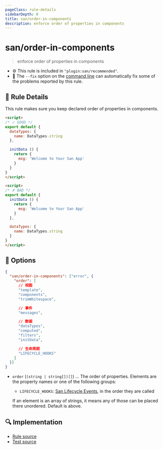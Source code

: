 ```yaml
---
pageClass: rule-details
sidebarDepth: 0
title: san/order-in-components
description: enforce order of properties in components
---
```

# san/order-in-components
> enforce order of properties in components

- :gear: This rule is included in `"plugin:san/recommended"`.
- :wrench: The `--fix` option on the [command line](https://eslint.org/docs/user-guide/command-line-interface#fixing-problems) can automatically fix some of the problems reported by this rule.

## :book: Rule Details

This rule makes sure you keep declared order of properties in components.

<eslint-code-block fix :rules="{'san/order-in-components': ['error']}">

```html
<script>
/* ✓ GOOD */
export default {
  dataTypes: {
    name: DataTypes.string
  },

  initData () {
    return {
      msg: 'Welcome to Your San App'
    }
  }
}
</script>
```

</eslint-code-block>

<eslint-code-block fix :rules="{'san/order-in-components': ['error']}">

```html
<script>
/* ✗ BAD */
export default {
  initData () {
    return {
      msg: 'Welcome to Your San App'
    }
  },

  dataTypes: {
    name: DataTypes.string
  }
}
</script>
```

</eslint-code-block>

## :wrench: Options

```json
{
  "san/order-in-components": ["error", {
    "order": [
      // 视图
      "template",
      "components",
      "trimWhitespace",

      // 事件
      "messages",

      // 数据
      "dataTypes",
      "computed",
      "filters",
      "initData",

      // 生命周期
      "LIFECYCLE_HOOKS"
    ]
  }]
}
```

- `order` (`(string | string[])[]`) ... The order of properties. Elements are the property names or one of the following groups:

  - `LIFECYCLE_HOOKS`: [San Lifecycle Events](https://baidu.github.io/san/tutorial/component/#%E7%94%9F%E5%91%BD%E5%91%A8%E6%9C%9F), in the order they are called

  If an element is an array of strings, it means any of those can be placed there unordered. Default is above.

## :mag: Implementation

- [Rule source](https://github.com/ecomfe/eslint-plugin-san/blob/main/lib/rules/order-in-components.js)
- [Test source](https://github.com/ecomfe/eslint-plugin-san/tree/main/__tests__/lib/rules/order-in-components.test.js)
